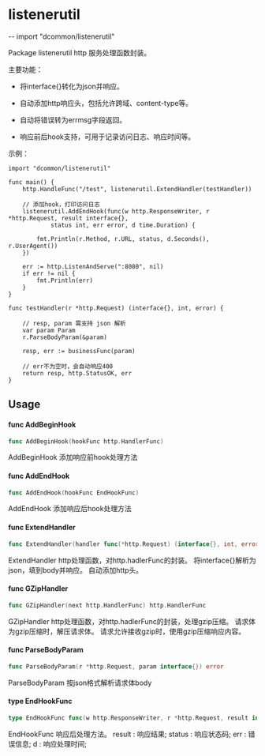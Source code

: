 # listenerutil
--
    import "dcommon/listenerutil"

Package listenerutil http 服务处理函数封装。

主要功能：

* 将interface{}转化为json并响应。

* 自动添加http响应头，包括允许跨域、content-type等。

* 自动将错误转为errmsg字段返回。

* 响应前后hook支持，可用于记录访问日志、响应时间等。

示例：

    import "dcommon/listenerutil"

    func main() {
    	http.HandleFunc("/test", listenerutil.ExtendHandler(testHandler))

    	// 添加hook，打印访问日志
    	listenerutil.AddEndHook(func(w http.ResponseWriter, r *http.Request, result interface{},
    			status int, err error, d time.Duration) {

    		fmt.Println(r.Method, r.URL, status, d.Seconds(), r.UserAgent())
    	})

    	err := http.ListenAndServe(":8080", nil)
    	if err != nil {
    		fmt.Println(err)
    	}
    }

    func testHandler(r *http.Request) (interface{}, int, error) {

    	// resp, param 需支持 json 解析
    	var param Param
    	r.ParseBodyParam(&param)

    	resp, err := businessFunc(param)

    	// err不为空时，会自动响应400
    	return resp, http.StatusOK, err
    }

## Usage

#### func  AddBeginHook

```go
func AddBeginHook(hookFunc http.HandlerFunc)
```
AddBeginHook 添加响应前hook处理方法

#### func  AddEndHook

```go
func AddEndHook(hookFunc EndHookFunc)
```
AddEndHook 添加响应后hook处理方法

#### func  ExtendHandler

```go
func ExtendHandler(handler func(*http.Request) (interface{}, int, error)) http.HandlerFunc
```
ExtendHandler http处理函数，对http.hadlerFunc的封装。 将interface{}解析为json，填到body并响应。
自动添加http头。

#### func  GZipHandler

```go
func GZipHandler(next http.HandlerFunc) http.HandlerFunc
```
GZipHandler http处理函数，对http.hadlerFunc的封装，处理gzip压缩。 请求体为gzip压缩时，解压请求体。
请求允许接收gzip时，使用gzip压缩响应内容。

#### func  ParseBodyParam

```go
func ParseBodyParam(r *http.Request, param interface{}) error
```
ParseBodyParam 按json格式解析请求体body

#### type EndHookFunc

```go
type EndHookFunc func(w http.ResponseWriter, r *http.Request, result interface{}, status int, err error, d time.Duration)
```

EndHookFunc 响应后处理方法。 result : 响应结果; status : 响应状态码; err : 错误信息; d : 响应处理时间;

